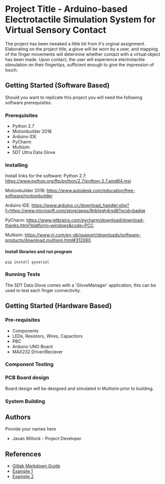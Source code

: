 # Project Title - Arduino-based Electrotactile Simulation System for Virtual Sensory Contact

The project has been tweaked a little bit from it's orginal assignment. Elaborating on the project title, a glove will be worn by a user, and mapping of the finger movements will determine whether contact with a virtual object has been made.
Upon contact, the user will experience electrotactile stimulation on their fingertips, sufficient enough to give the impression of touch.


## Getting Started (Software Based)
Should you want to replicate this project you will need the following software prerequisites.

### Prerequisites
* Python 2.7 
* Motionbuilder 2018
* Arduino IDE
* PyCharm
* Multisim
* 5DT Ultra Data Glove

### Installing
Install links for the software:
Python 2.7: https://www.python.org/ftp/python/2.7/python-2.7.amd64.msi

Motionbuilder 2018: https://www.autodesk.com/education/free-software/motionbuilder

Arduino IDE: https://www.arduino.cc/download_handler.php?f=https://www.microsoft.com/store/apps/9nblggh4rsd8?ocid=badge

PyCharm: https://www.jetbrains.com/pycharm/download/download-thanks.html?platform=windows&code=PCC

Multisim: https://www.ni.com/en-gb/support/downloads/software-products/download.multisim.html#312060

#### Install libraries and run program

```
pip install pyserial
```

### Running Tests
The 5DT Data Glove comes with a 'GloveManager' application, this can be used to test each finger connectivity.

## Getting Started (Hardware Based)

### Pre-requisites

* Components
*   LEDs, Resistors, Wires, Capacitors
* PBC
* Arduino UNO Board
* MAX232 Driver/Reciever
 
### Component Testing

### PCB Board design
Board design will be designed and simulated in Multisim prior to building.

### System Building

## Authors
Provide your names here
* Javan Willock - Project Developer

## References
* [Gitlab Markdown Guide](https://docs.gitlab.com/ee/user/markdown.html)
* [Example 1](https://github.com/erasmus-without-paper/ewp-specs-sec-intro/tree/v2.0.2)
* [Example 2](https://github.com/erasmus-without-paper/ewp-specs-architecture/tree/v1.10.0)

